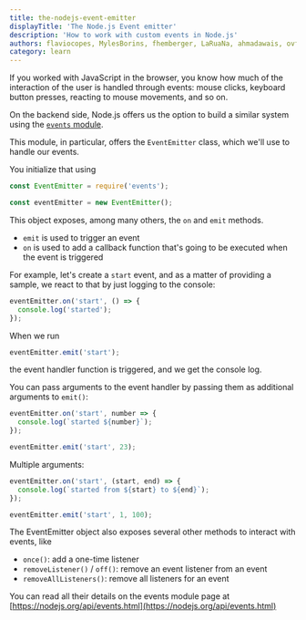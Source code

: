 ```yaml
---
title: the-nodejs-event-emitter
displayTitle: 'The Node.js Event emitter'
description: 'How to work with custom events in Node.js'
authors: flaviocopes, MylesBorins, fhemberger, LaRuaNa, ahmadawais, ovflowd
category: learn
---
```


If you worked with JavaScript in the browser, you know how much of the interaction of the user is handled through events: mouse clicks, keyboard button presses, reacting to mouse movements, and so on.

On the backend side, Node.js offers us the option to build a similar system using the [`events` module](https://nodejs.org/api/events.html).

This module, in particular, offers the `EventEmitter` class, which we'll use to handle our events.

You initialize that using

```js
const EventEmitter = require('events');

const eventEmitter = new EventEmitter();
```

This object exposes, among many others, the `on` and `emit` methods.

* `emit` is used to trigger an event
* `on` is used to add a callback function that's going to be executed when the event is triggered

For example, let's create a `start` event, and as a matter of providing a sample, we react to that by just logging to the console:

```js
eventEmitter.on('start', () => {
  console.log('started');
});
```

When we run

```js
eventEmitter.emit('start');
```

the event handler function is triggered, and we get the console log.

You can pass arguments to the event handler by passing them as additional arguments to `emit()`:

```js
eventEmitter.on('start', number => {
  console.log(`started ${number}`);
});

eventEmitter.emit('start', 23);
```

Multiple arguments:

```js
eventEmitter.on('start', (start, end) => {
  console.log(`started from ${start} to ${end}`);
});

eventEmitter.emit('start', 1, 100);
```

The EventEmitter object also exposes several other methods to interact with events, like

* `once()`: add a one-time listener
* `removeListener()` / `off()`: remove an event listener from an event
* `removeAllListeners()`: remove all listeners for an event

You can read all their details on the events module page at [https://nodejs.org/api/events.html](https://nodejs.org/api/events.html)
